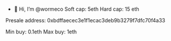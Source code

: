- 👋 Hi, I’m @wormeco
Soft cap: 5eth
Hard cap: 15 eth

Presale address:
0xbdffaecec3e1f1ecac3deb9b3279f7dfc70f4a33

Min buy: 0.1eth
Max buy: 1eth

<!---
wormeco/wormeco is a ✨ special ✨ repository because its `README.md` (this file) appears on your GitHub profile.
You can click the Preview link to take a look at your changes.
--->
